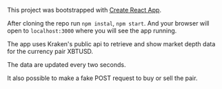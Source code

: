 This project was bootstrapped with [Create React App](https://github.com/facebookincubator/create-react-app).

After cloning the repo run `npm instal`, `npm start`. And your browser will open to `localhost:3000` where you will see the app running.

The app uses Kraken's public api to retrieve and show market depth data for the currency pair XBTUSD.

The data are updated every two seconds.

It also possible to make a fake POST request to buy or sell the pair.
